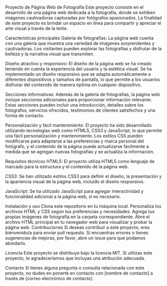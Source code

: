 Proyecto de Página Web de Fotografía
Este proyecto consiste en el desarrollo de una página web dedicada a la fotografía, donde se exhiben imágenes cautivadoras capturadas por fotógrafos apasionados. La finalidad de este proyecto es brindar un espacio en línea para compartir y apreciar el arte visual a través de la lente.

Características principales
Galería de fotografías: La página web cuenta con una galería que muestra una variedad de imágenes sorprendentes y cautivadoras. Los visitantes pueden explorar las fotografías y disfrutar de la belleza y la narrativa visual que transmiten.

Diseño atractivo y responsivo: El diseño de la página web se ha creado teniendo en cuenta la experiencia del usuario y la estética visual. Se ha implementado un diseño responsivo que se adapta automáticamente a diferentes dispositivos y tamaños de pantalla, lo que permite a los usuarios disfrutar del contenido de manera óptima en cualquier dispositivo.

Secciones informativas: Además de la galería de fotografías, la página web incluye secciones adicionales para proporcionar información relevante. Estas secciones pueden incluir una introducción, detalles sobre los fotógrafos, servicios ofrecidos, testimonios de clientes satisfechos y una forma de contacto.

Personalización y fácil mantenimiento: El proyecto ha sido desarrollado utilizando tecnologías web como HTML5, CSS3 y JavaScript, lo que permite una fácil personalización y mantenimiento. Los estilos CSS pueden modificarse para adaptarse a las preferencias y marca personal del fotógrafo, y el contenido de la página puede actualizarse fácilmente a medida que se agregan nuevas fotografías y se actualiza la información.

Requisitos técnicos
HTML5: El proyecto utiliza HTML5 como lenguaje de marcado para la estructura y el contenido de la página web.

CSS3: Se han utilizado estilos CSS3 para definir el diseño, la presentación y la apariencia visual de la página web, incluido el diseño responsivo.

JavaScript: Se ha utilizado JavaScript para agregar interactividad y funcionalidad adicional a la página web, si es necesario.

Instalación y uso
Clona este repositorio en tu máquina local.
Personaliza los archivos HTML y CSS según tus preferencias y necesidades.
Agrega tus propias imágenes de fotografía en la carpeta correspondiente.
Abre el archivo HTML principal en tu navegador web para visualizar y probar la página web.
Contribuciones
Si deseas contribuir a este proyecto, eres bienvenido/a para enviar pull requests. Si encuentras errores o tienes sugerencias de mejoras, por favor, abre un issue para que podamos abordarlo.

Licencia
Este proyecto se distribuye bajo la licencia MIT. Si utilizas este proyecto, te agradeceríamos que incluyas una atribución adecuada.

Contacto
Si tienes alguna pregunta o consulta relacionada con este proyecto, no dudes en ponerte en contacto con [nombre de contacto] a través de [correo electrónico de contacto].